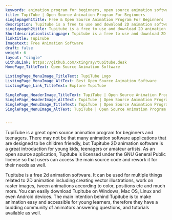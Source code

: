 ```yaml
---
keywords: animation program for beginners, open source animation software, best free animation software, free 2d animation software
title: TupiTube | Open Source Animation Program For Beginners
singlepageh1title: Free & Open Source Animation Program For Beginners
description: Tupitube is a free to use and download 2D animation software specifically created and designed keeping young users and beginner artists in mind.
singlepageh2title: Tupitube is a free to use and download 2D animation software specifically created and designed keeping young users and beginner artists in mind.
Shortdescriptionlistingpage: Tupitube is a free to use and download 2D animation software specifically created and designed keeping young users and beginner artists in mind.
linktitle: TupiTube
Imagetext: Free Animation Software
draft: false
weight: 6
layout: "single"
GithubLink: https://github.com/xtingray/tupitube.desk
HomePage_TitleText: Open Source Animation Software

ListingPage_MenuImage_TitleText: TupiTube Logo
ListingPage_MenuImage_AltText: Best Open Source Animation Software
ListingPage_Link_TitleText: Explore TupiTube

SinglePage_HeaderImage_TitleText: TupiTube | Open Source Animation Program For Beginners
SinglePage_HeaderImage_AltText: TupiTube | Open Source Animation Program For Beginners
SinglePage_MenuImage_TitleText: TupiTube | Open Source Animation Program For Beginners
SinglePage_MenuImage_AltText: TupiTube | Open Source Animation Program For Beginners


---
```


TupiTube is a great open source animation program for beginners and teenagers. There may not be that many animation software applications that are designed to be children friendly, but Tupitube 2D animation software is a great introduction for young kids, teenagers or amateur artists. As an open source application, Tupitube is licensed under the GNU General Public license so that users can access the main source code and rework it for their needs as well.

Tupitube is a free 2d animation software. It can be used for multiple things related to 2D animation including creating vector illustrations, work on raster images, tween animations according to color, positions etc and much more. You can easily download Tupitube on Windows, Mac OS, Linux and even Android devices. The main intention behind Tupitube is to make animation easy and accessible for young learners, therefore they have a budding community of animators answering questions, and tutorials available as well.
